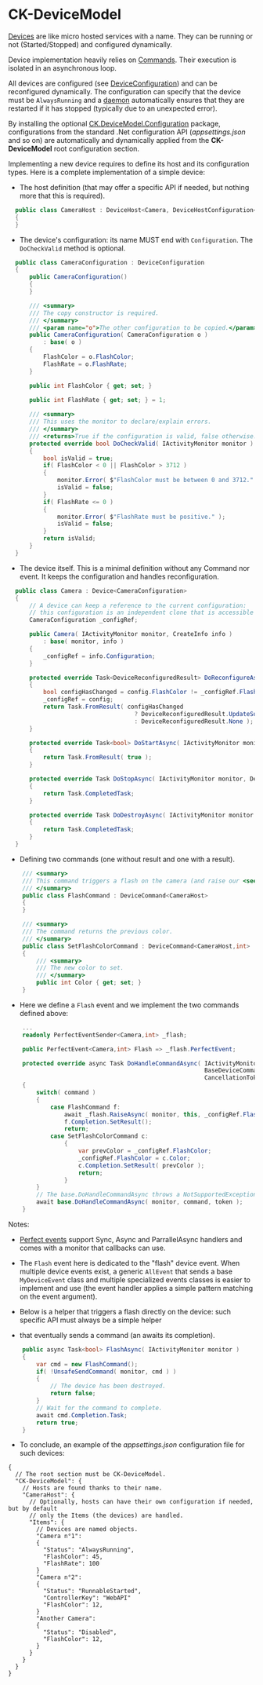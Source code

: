 # CK-DeviceModel

[Devices](CK.DeviceModel/Device) are like micro hosted services with a name.
They can be running or not (Started/Stopped) and configured dynamically.

Device implementation heavily relies on [Commands](CK.DeviceModel/Command). Their execution is isolated in an asynchronous loop.

All devices are configured (see [DeviceConfiguration](CK.DeviceModel/DeviceConfiguration.cs)) and can be reconfigured dynamically.
The configuration can specify that the device must be `AlwaysRunning` and a [daemon](CK.DeviceModel/Daemon) automatically
ensures that they are restarted if it has stopped (typically due to an unexpected error).

By installing the optional [CK.DeviceModel.Configuration](CK.DeviceModel.Configuration/DeviceConfigurator.cs) package,
configurations from the standard .Net configuration API (*appsettings.json* and so on) are automatically and dynamically
applied from the **CK-DeviceModel** root configuration section.

Implementing a new device requires to define its host and its configuration types. Here is a complete implementation of a simple device:

- The host definition (that may offer a specific API if needed, but nothing more that this is required).

```csharp
  public class CameraHost : DeviceHost<Camera, DeviceHostConfiguration<CameraConfiguration>, CameraConfiguration>
  {
  }
```
- The device's configuration: its name MUST end with `Configuration`. The `DoCheckValid` method is optional.

```csharp
  public class CameraConfiguration : DeviceConfiguration
  {
      public CameraConfiguration()
      {
      }

      /// <summary>
      /// The copy constructor is required.
      /// </summary>
      /// <param name="o">The other configuration to be copied.</param>
      public CameraConfiguration( CameraConfiguration o )
          : base( o )
      {
          FlashColor = o.FlashColor;
          FlashRate = o.FlashRate;
      }

      public int FlashColor { get; set; }

      public int FlashRate { get; set; } = 1;
      
      /// <summary>
      /// This uses the monitor to declare/explain errors.
      /// </summary>
      /// <returns>True if the configuration is valid, false otherwise.</returns>
      protected override bool DoCheckValid( IActivityMonitor monitor )
      {
          bool isValid = true;
          if( FlashColor < 0 || FlashColor > 3712 )
          {
              monitor.Error( $"FlashColor must be between 0 and 3712." );
              isValid = false;
          }
          if( FlashRate <= 0 )
          {
              monitor.Error( $"FlashRate must be positive." );
              isValid = false;
          }
          return isValid;
      }
  }
```

- The device itself. This is a minimal definition without any Command nor event. It keeps the configuration and handles reconfiguration.

```csharp
  public class Camera : Device<CameraConfiguration>
  {
      // A device can keep a reference to the current configuration:
      // this configuration is an independent clone that is accessible only to the Device.
      CameraConfiguration _configRef;

      public Camera( IActivityMonitor monitor, CreateInfo info )
          : base( monitor, info )
      {
          _configRef = info.Configuration;
      }

      protected override Task<DeviceReconfiguredResult> DoReconfigureAsync( IActivityMonitor monitor, CameraConfiguration config )
      {
          bool configHasChanged = config.FlashColor != _configRef.FlashColor;
          _configRef = config;
          return Task.FromResult( configHasChanged
                                    ? DeviceReconfiguredResult.UpdateSucceeded
                                    : DeviceReconfiguredResult.None );
      }

      protected override Task<bool> DoStartAsync( IActivityMonitor monitor, DeviceStartedReason reason )
      {
          return Task.FromResult( true );
      }

      protected override Task DoStopAsync( IActivityMonitor monitor, DeviceStoppedReason reason )
      {
          return Task.CompletedTask;
      }

      protected override Task DoDestroyAsync( IActivityMonitor monitor )
      {
          return Task.CompletedTask;
      }
  }

```

- Defining two commands (one without result and one with a result).

```csharp
    /// <summary>
    /// This command triggers a flash on the camera (and raise our <see cref="Camera.Flash"/> event).
    /// </summary>
    public class FlashCommand : DeviceCommand<CameraHost>
    {
    }

    /// <summary>
    /// The command returns the previous color.
    /// </summary>
    public class SetFlashColorCommand : DeviceCommand<CameraHost,int>
    {
        /// <summary>
        /// The new color to set.
        /// </summary>
        public int Color { get; set; }
    }
```

- Here we define a `Flash` event and we implement the two commands defined above:

```csharp
    ...
    readonly PerfectEventSender<Camera,int> _flash;

    public PerfectEvent<Camera,int> Flash => _flash.PerfectEvent;

    protected override async Task DoHandleCommandAsync( IActivityMonitor monitor,
                                                        BaseDeviceCommand command,
                                                        CancellationToken token )
    {
        switch( command )
        {
            case FlashCommand f:
                await _flash.RaiseAsync( monitor, this, _configRef.FlashColor ).ConfigureAwait( false );
                f.Completion.SetResult();
                return;
            case SetFlashColorCommand c:
                {
                    var prevColor = _configRef.FlashColor;
                    _configRef.FlashColor = c.Color;
                    c.Completion.SetResult( prevColor );
                    return;
                }
        }
        // The base.DoHandleCommandAsync throws a NotSupportedException: all defined commands MUST be handled above!
        await base.DoHandleCommandAsync( monitor, command, token );
    }
```

Notes:
 - [Perfect events](https://github.com/Invenietis/CK-ActivityMonitor/tree/master/CK.PerfectEvent) support Sync, Async and ParrallelAsync handlers and comes with a monitor that callbacks can use.
 - The `Flash` event here is dedicated to the "flash" device event. When multiple device events exist, 
 a generic `AllEvent` that sends a base `MyDeviceEvent` class and multiple specialized events classes is easier
to implement and use (the event handler applies a simple pattern matching on the event argument).

- Below is a helper that triggers a flash directly on the device: such specific API must always be a simple helper 
- that eventually sends a command (an awaits its completion).

```csharp
    public async Task<bool> FlashAsync( IActivityMonitor monitor )
    {
        var cmd = new FlashCommand();
        if( !UnsafeSendCommand( monitor, cmd ) )
        {
            // The device has been destroyed.
            return false;
        }
        // Wait for the command to complete.
        await cmd.Completion.Task;
        return true;
    }
```

- To conclude, an example of the *appsettings.json* configuration file for such devices:

```jsonc
{
  // The root section must be CK-DeviceModel.
  "CK-DeviceModel": {
    // Hosts are found thanks to their name. 
    "CameraHost": {
      // Optionally, hosts can have their own configuration if needed, but by default
      // only the Items (the devices) are handled.
      "Items": {
        // Devices are named objects.
        "Camera n°1":
        {
          "Status": "AlwaysRunning",
          "FlashColor": 45,
          "FlashRate": 100
        }
        "Camera n°2":
        {
          "Status": "RunnableStarted",
          "ControllerKey": "WebAPI"
          "FlashColor": 12,
        }
        "Another Camera":
        {
          "Status": "Disabled",
          "FlashColor": 12,
        }
      }
    }
  }
}

```
